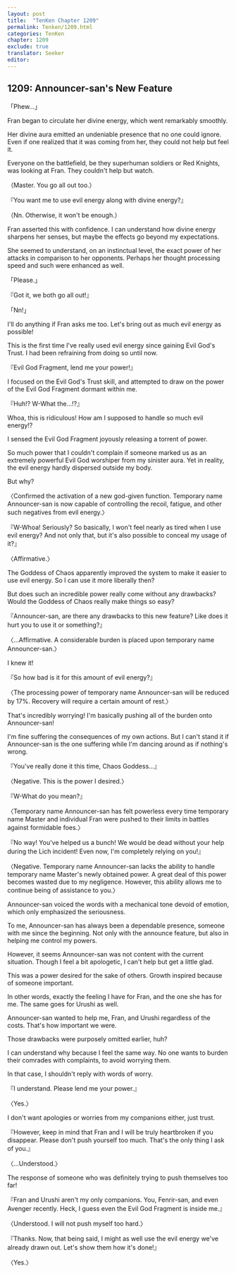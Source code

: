 ```yaml
---
layout: post
title:  "TenKen Chapter 1209"
permalink: Tenken/1209.html
categories: TenKen
chapter: 1209
exclude: true
translator: Seeker
editor: 
---
```

<h2>1209: Announcer-san's New Feature</h2>

「Phew...」

Fran began to circulate her divine energy, which went remarkably smoothly.

Her divine aura emitted an undeniable presence that no one could ignore. Even if one realized that it was coming from her, they could not help but feel it.

Everyone on the battlefield, be they superhuman soldiers or Red Knights, was looking at Fran. They couldn't help but watch.

（Master. You go all out too.）

『You want me to use evil energy along with divine energy?』

（Nn. Otherwise, it won't be enough.）

Fran asserted this with confidence. I can understand how divine energy sharpens her senses, but maybe the effects go beyond my expectations.

She seemed to understand, on an instinctual level, the exact power of her attacks in comparison to her opponents. Perhaps her thought processing speed and such were enhanced as well.

「Please.」

『Got it, we both go all out!』

「Nn!」

I'll do anything if Fran asks me too. Let's bring out as much evil energy as possible!

This is the first time I've really used evil energy since gaining Evil God's Trust. I had been refraining from doing so until now.

『Evil God Fragment, lend me your power!』

I focused on the Evil God's Trust skill, and attempted to draw on the power of the Evil God Fragment dormant within me.

『Huh!? W-What the...!?』

Whoa, this is ridiculous! How am I supposed to handle so much evil energy!?

I sensed the Evil God Fragment joyously releasing a torrent of power.

So much power that I couldn't complain if someone marked us as an extremely powerful Evil God worshiper from my sinister aura. Yet in reality, the evil energy hardly dispersed outside my body.

But why?

〈Confirmed the activation of a new god-given function. Temporary name Announcer-san is now capable of controlling the recoil, fatigue, and other such negatives from evil energy.〉

『W-Whoa! Seriously? So basically, I won't feel nearly as tired when I use evil energy? And not only that, but it's also possible to conceal my usage of it?』

〈Affirmative.〉

The Goddess of Chaos apparently improved the system to make it easier to use evil energy. So I can use it more liberally then?

But does such an incredible power really come without any drawbacks? Would the Goddess of Chaos really make things so easy?

『Announcer-san, are there any drawbacks to this new feature? Like does it hurt you to use it or something?』

〈...Affirmative. A considerable burden is placed upon temporary name Announcer-san.〉

I knew it!

『So how bad is it for this amount of evil energy?』

〈The processing power of temporary name Announcer-san will be reduced by 17%. Recovery will require a certain amount of rest.〉

That's incredibly worrying! I'm basically pushing all of the burden onto Announcer-san!

I'm fine suffering the consequences of my own actions. But I can't stand it if Announcer-san is the one suffering while I'm dancing around as if nothing's wrong.

『You've really done it this time, Chaos Goddess...』

〈Negative. This is the power I desired.〉

『W-What do you mean?』

〈Temporary name Announcer-san has felt powerless every time temporary name Master and individual Fran were pushed to their limits in battles against formidable foes.〉

『No way! You've helped us a bunch! We would be dead without your help during the Lich incident! Even now, I'm completely relying on you!』

〈Negative. Temporary name Announcer-san lacks the ability to handle temporary name Master's newly obtained power. A great deal of this power becomes wasted due to my negligence. However, this ability allows me to continue being of assistance to you.〉

Announcer-san voiced the words with a mechanical tone devoid of emotion, which only emphasized the seriousness.

To me, Announcer-san has always been a dependable presence, someone with me since the beginning. Not only with the announce feature, but also in helping me control my powers.

However, it seems Announcer-san was not content with the current situation. Though I feel a bit apologetic, I can't help but get a little glad.

This was a power desired for the sake of others. Growth inspired because of someone important.

In other words, exactly the feeling I have for Fran, and the one she has for me. The same goes for Urushi as well.

Announcer-san wanted to help me, Fran, and Urushi regardless of the costs. That's how important we were.

Those drawbacks were purposely omitted earlier, huh?

I can understand why because I feel the same way. No one wants to burden their comrades with complaints, to avoid worrying them.

In that case, I shouldn't reply with words of worry.

『I understand. Please lend me your power.』

〈Yes.〉

I don't want apologies or worries from my companions either, just trust.

『However, keep in mind that Fran and I will be truly heartbroken if you disappear. Please don't push yourself too much. That's the only thing I ask of you.』

〈...Understood.〉

The response of someone who was definitely trying to push themselves too far!

『Fran and Urushi aren't my only companions. You, Fenrir-san, and even Avenger recently. Heck, I guess even the Evil God Fragment is inside me.』

〈Understood. I will not push myself too hard.〉

『Thanks. Now, that being said, I might as well use the evil energy we've already drawn out. Let's show them how it's done!』

〈Yes.〉



